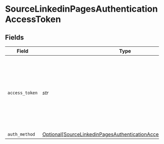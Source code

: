 # SourceLinkedinPagesAuthenticationAccessToken


## Fields

| Field                                                                                                                                                                                | Type                                                                                                                                                                                 | Required                                                                                                                                                                             | Description                                                                                                                                                                          |
| ------------------------------------------------------------------------------------------------------------------------------------------------------------------------------------ | ------------------------------------------------------------------------------------------------------------------------------------------------------------------------------------ | ------------------------------------------------------------------------------------------------------------------------------------------------------------------------------------ | ------------------------------------------------------------------------------------------------------------------------------------------------------------------------------------ |
| `access_token`                                                                                                                                                                       | *str*                                                                                                                                                                                | :heavy_check_mark:                                                                                                                                                                   | The token value generated using the LinkedIn Developers OAuth Token Tools. See the <a href="https://docs.airbyte.com/integrations/sources/linkedin-pages/">docs</a> to obtain yours. |
| `auth_method`                                                                                                                                                                        | [Optional[SourceLinkedinPagesAuthenticationAccessTokenAuthMethod]](../../models/shared/sourcelinkedinpagesauthenticationaccesstokenauthmethod.md)                                    | :heavy_minus_sign:                                                                                                                                                                   | N/A                                                                                                                                                                                  |